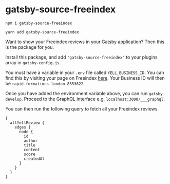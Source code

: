 # gatsby-source-freeindex

```
npm i gatsby-source-freeindex
```

```
yarn add gatsby-source-freeindex
```

Want to show your Freeindex reviews in your Gatsby application? Then this is the package for you.

Install this package, and add `'gatsby-source-freeindex'` to your plugins array in `gatsby-config.js`. 

You must have a variable in your `.env` file called `YELL_BUSINESS_ID`. You can find this by visiting your page on Freeindex [here](https://www.yell.com/biz/rapid-formations-london-8353622/). Your Business ID will then be `rapid-formations-london-8353622`.

Once you have added the environment variable above, you can run `gatsby develop`. Proceed to the GraphQL interface e.g. `localhost:3000/___graphql`.

You can then run the following query to fetch all your Freeindex reviews.

```
{
  allYellReview {
    edges {
      node {
        id
        author
        title
        content
        score
        createdAt
      }
    }
  }
}
```


